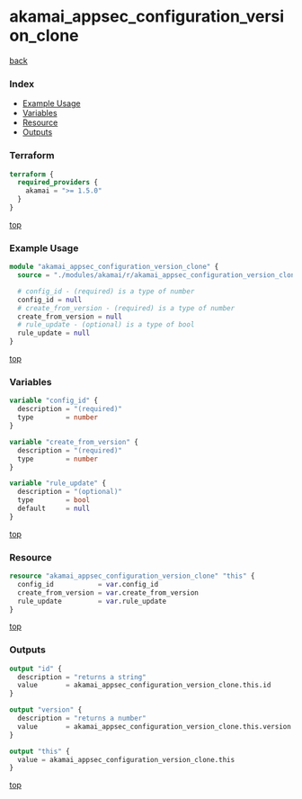 # akamai_appsec_configuration_version_clone

[back](../akamai.md)

### Index

- [Example Usage](#example-usage)
- [Variables](#variables)
- [Resource](#resource)
- [Outputs](#outputs)

### Terraform

```terraform
terraform {
  required_providers {
    akamai = ">= 1.5.0"
  }
}
```

[top](#index)

### Example Usage

```terraform
module "akamai_appsec_configuration_version_clone" {
  source = "./modules/akamai/r/akamai_appsec_configuration_version_clone"

  # config_id - (required) is a type of number
  config_id = null
  # create_from_version - (required) is a type of number
  create_from_version = null
  # rule_update - (optional) is a type of bool
  rule_update = null
}
```

[top](#index)

### Variables

```terraform
variable "config_id" {
  description = "(required)"
  type        = number
}

variable "create_from_version" {
  description = "(required)"
  type        = number
}

variable "rule_update" {
  description = "(optional)"
  type        = bool
  default     = null
}
```

[top](#index)

### Resource

```terraform
resource "akamai_appsec_configuration_version_clone" "this" {
  config_id           = var.config_id
  create_from_version = var.create_from_version
  rule_update         = var.rule_update
}
```

[top](#index)

### Outputs

```terraform
output "id" {
  description = "returns a string"
  value       = akamai_appsec_configuration_version_clone.this.id
}

output "version" {
  description = "returns a number"
  value       = akamai_appsec_configuration_version_clone.this.version
}

output "this" {
  value = akamai_appsec_configuration_version_clone.this
}
```

[top](#index)